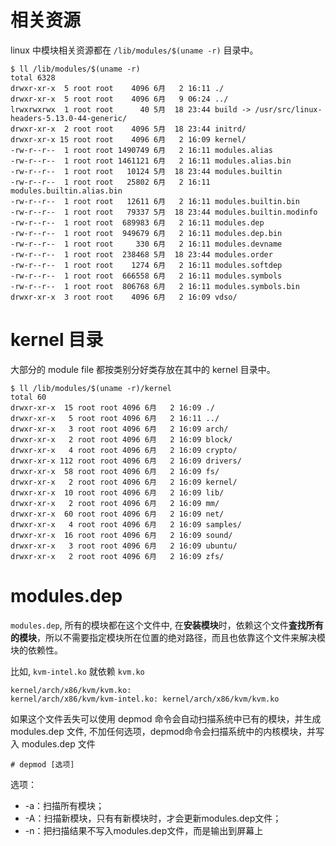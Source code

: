 
# 相关资源

linux 中模块相关资源都在 `/lib/modules/$(uname -r)` 目录中。

```
$ ll /lib/modules/$(uname -r)
total 6328
drwxr-xr-x  5 root root    4096 6月   2 16:11 ./
drwxr-xr-x  5 root root    4096 6月   9 06:24 ../
lrwxrwxrwx  1 root root      40 5月  18 23:44 build -> /usr/src/linux-headers-5.13.0-44-generic/
drwxr-xr-x  2 root root    4096 5月  18 23:44 initrd/
drwxr-xr-x 15 root root    4096 6月   2 16:09 kernel/
-rw-r--r--  1 root root 1490749 6月   2 16:11 modules.alias
-rw-r--r--  1 root root 1461121 6月   2 16:11 modules.alias.bin
-rw-r--r--  1 root root   10124 5月  18 23:44 modules.builtin
-rw-r--r--  1 root root   25802 6月   2 16:11 modules.builtin.alias.bin
-rw-r--r--  1 root root   12611 6月   2 16:11 modules.builtin.bin
-rw-r--r--  1 root root   79337 5月  18 23:44 modules.builtin.modinfo
-rw-r--r--  1 root root  689983 6月   2 16:11 modules.dep
-rw-r--r--  1 root root  949679 6月   2 16:11 modules.dep.bin
-rw-r--r--  1 root root     330 6月   2 16:11 modules.devname
-rw-r--r--  1 root root  238468 5月  18 23:44 modules.order
-rw-r--r--  1 root root    1274 6月   2 16:11 modules.softdep
-rw-r--r--  1 root root  666558 6月   2 16:11 modules.symbols
-rw-r--r--  1 root root  806768 6月   2 16:11 modules.symbols.bin
drwxr-xr-x  3 root root    4096 6月   2 16:09 vdso/
```

# kernel 目录

大部分的 module file 都按类别分好类存放在其中的 kernel 目录中。

```
$ ll /lib/modules/$(uname -r)/kernel
total 60
drwxr-xr-x  15 root root 4096 6月   2 16:09 ./
drwxr-xr-x   5 root root 4096 6月   2 16:11 ../
drwxr-xr-x   3 root root 4096 6月   2 16:09 arch/
drwxr-xr-x   2 root root 4096 6月   2 16:09 block/
drwxr-xr-x   4 root root 4096 6月   2 16:09 crypto/
drwxr-xr-x 112 root root 4096 6月   2 16:09 drivers/
drwxr-xr-x  58 root root 4096 6月   2 16:09 fs/
drwxr-xr-x   2 root root 4096 6月   2 16:09 kernel/
drwxr-xr-x  10 root root 4096 6月   2 16:09 lib/
drwxr-xr-x   2 root root 4096 6月   2 16:09 mm/
drwxr-xr-x  60 root root 4096 6月   2 16:09 net/
drwxr-xr-x   4 root root 4096 6月   2 16:09 samples/
drwxr-xr-x  16 root root 4096 6月   2 16:09 sound/
drwxr-xr-x   3 root root 4096 6月   2 16:09 ubuntu/
drwxr-xr-x   2 root root 4096 6月   2 16:09 zfs/
```

# modules.dep

`modules.dep`, 所有的模块都在这个文件中, 在**安装模块**时，依赖这个文件**査找所有的模块**，所以不需要指定模块所在位置的绝对路径，而且也依靠这个文件来解决模块的依赖性。

比如, `kvm-intel.ko` 就依赖 `kvm.ko`

```
kernel/arch/x86/kvm/kvm.ko:
kernel/arch/x86/kvm/kvm-intel.ko: kernel/arch/x86/kvm/kvm.ko
```

如果这个文件丢失可以使用 depmod 命令会自动扫描系统中已有的模块，并生成 modules.dep 文件, 不加任何选项，depmod命令会扫描系统中的内核模块，并写入 modules.dep 文件

```
# depmod [选项]
```

选项：
* -a：扫描所有模块；
* -A：扫描新模块，只有有新模块时，才会更新modules.dep文件；
* -n：把扫描结果不写入modules.dep文件，而是输出到屏幕上



